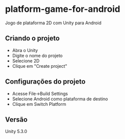 # platform-game-for-android

Jogo de plataforma 2D com Unity para Android

## Criando o projeto

- Abra o Unity
- Digite o nome do projeto
- Selecione 2D
- Clique em "Create project"

## Configurações do projeto

- Acesse File->Build Settings
- Selecione Android como plataforma de destino
- Clique em Switch Platform

## Versão
Unity 5.3.0
